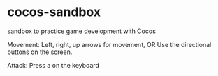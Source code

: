 # cocos-sandbox
sandbox to practice game development with Cocos

Movement:
Left, right, up arrows for movement,
OR
Use the directional buttons on the screen.

Attack:
Press a on the keyboard
